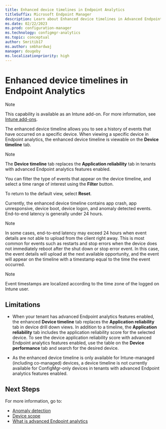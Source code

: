 ```yaml
---
title: Enhanced device timelines in Endpoint Analytics
titleSuffix: Microsoft Endpoint Manager
description: Learn about Enhanced device timelines in Advanced Endpoint Analytics
ms.date: 02/22/2023
ms.prod: configuration-manager
ms.technology: configmgr-analytics
ms.topic: conceptual
author: Smritib17
ms.author: smbhardwaj
manager: dougeby
ms.localizationpriority: high
---
```

# Enhanced device timelines in Endpoint Analytics

> [!NOTE]
> This capability is available as an Intune add-on. For more information, see [Intune add-ons](../intune/fundamentals/premium-add-ons.md).

The enhanced device timeline allows you to see a history of events that have occurred on a specific device. When viewing a specific device in Endpoint analytics, the enhanced device timeline is viewable on the **Device timeline** tab.  

> [!NOTE]
> The **Device timeline** tab replaces the **Application reliability** tab in tenants with advanced Endpoint analytics features enabled. 

You can filter the type of events that appear on the device timeline, and select a time range of interest using the **Filter** button. 

To return to the default view, select **Reset**.

Currently, the enhanced device timeline contains app crash, app unresponsive, device boot, device logon, and anomaly detected events. End-to-end latency is generally under 24 hours.  

> [!NOTE]
> In some cases, end-to-end latency may exceed 24 hours when event details are not able to upload from the client right away. This is most common for events such as restarts and stop errors when the device does not immediately reboot after the shut down or stop error event. In this case, the event details will upload at the next available opportunity, and the event will appear on the timeline with a timestamp equal to the time the event occurred. 

> [!NOTE]
> Event timestamps are localized according to the time zone of the logged on Intune user.  

## Limitations 

- When your tenant has advanced Endpoint analytics features enabled, the enhanced **Device timeline** tab replaces the **Application reliability** tab in device drill down views. In addition to a timeline, the **Application reliability** tab includes the application reliability score for the selected device. To see the device application reliability score with advanced Endpoint analytics features enabled, use the table on the **Device performance** tab and search for the desired device.

- As the enhanced device timeline is only available for Intune-managed (including co-managed) devices, a device timeline is not currently available for ConfigMgr-only devices in tenants with advanced Endpoint analytics features enabled.

## Next Steps

For more information, go to:

- [Anomaly detection](anomaly-detection.md)
- [Device scope](device-scope.md)
- [What is advanced Endpoint analytics](advanced-endpoint-analytics.md) 